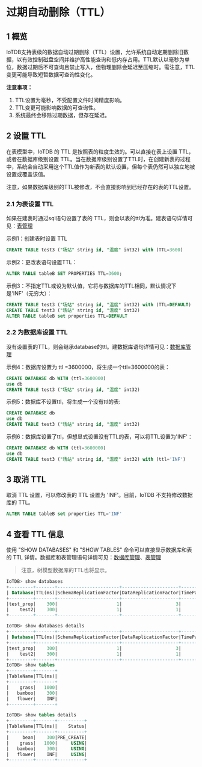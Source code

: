 <!--

    Licensed to the Apache Software Foundation (ASF) under one
    or more contributor license agreements.  See the NOTICE file
    distributed with this work for additional information
    regarding copyright ownership.  The ASF licenses this file
    to you under the Apache License, Version 2.0 (the
    "License"); you may not use this file except in compliance
    with the License.  You may obtain a copy of the License at
    
        http://www.apache.org/licenses/LICENSE-2.0
    
    Unless required by applicable law or agreed to in writing,
    software distributed under the License is distributed on an
    "AS IS" BASIS, WITHOUT WARRANTIES OR CONDITIONS OF ANY
    KIND, either express or implied.  See the License for the
    specific language governing permissions and limitations
    under the License.

-->

# 过期自动删除（TTL）

## 1 概览

IoTDB支持表级的数据自动过期删除（TTL）设置，允许系统自动定期删除旧数据，以有效控制磁盘空间并维护高性能查询和低内存占用。TTL默认以毫秒为单位，数据过期后不可查询且禁止写入，但物理删除会延迟至压缩时。需注意，TTL变更可能导致短暂数据可查询性变化。

**注意事项：**

1. TTL设置为毫秒，不受配置文件时间精度影响。
2. TTL变更可能影响数据的可查询性。
3. 系统最终会移除过期数据，但存在延迟。

## 2 设置 TTL

在表模型中，IoTDB 的 TTL 是按照表的粒度生效的。可以直接在表上设置 TTL，或者在数据库级别设置 TTL。当在数据库级别设置了TTL时，在创建新表的过程中，系统会自动采用这个TTL值作为新表的默认设置，但每个表仍然可以独立地被设置或覆盖该值。

注意，如果数据库级别的TTL被修改，不会直接影响到已经存在的表的TTL设置。

### 2.1 为表设置 TTL

如果在建表时通过sql语句设置了表的 TTL，则会以表的ttl为准。建表语句详情可见：[表管理](../Basic-Concept/Table-Management.md)

示例1：创建表时设置 TTL

```SQL
CREATE TABLE test3 ("场站" string id, "温度" int32) with (TTL=3600)
```

示例2：更改表语句设置TTL：

```SQL
ALTER TABLE tableB SET PROPERTIES TTL=3600;
```

示例3：不指定TTL或设为默认值，它将与数据库的TTL相同，默认情况下是'INF'（无穷大）：

```SQL
CREATE TABLE test3 ("场站" string id, "温度" int32) with (TTL=DEFAULT)
CREATE TABLE test3 ("场站" string id, "温度" int32)
ALTER TABLE tableB set properties TTL=DEFAULT
```

### 2.2 为数据库设置 TTL

没有设置表的TTL，则会继承database的ttl。建数据库语句详情可见：[数据库管理](../Basic-Concept/Database-Management.md)

示例4：数据库设置为 ttl =3600000，将生成一个ttl=3600000的表：

```SQL
CREATE DATABASE db WITH (ttl=3600000)
use db
CREATE TABLE test3 ("场站" string id, "温度" int32)
```

示例5：数据库不设置ttl，将生成一个没有ttl的表:

```SQL
CREATE DATABASE db
use db
CREATE TABLE test3 ("场站" string id, "温度" int32)
```

示例6：数据库设置了ttl，但想显式设置没有TTL的表，可以将TTL设置为'INF'：

```SQL
CREATE DATABASE db WITH (ttl=3600000)
use db
CREATE TABLE test3 ("场站" string id, "温度" int32) with (ttl='INF')
```

## 3 取消 TTL

取消 TTL 设置，可以修改表的 TTL 设置为 'INF'。目前，IoTDB 不支持修改数据库的 TTL。

```SQL
ALTER TABLE tableB set properties TTL='INF'
```

## 4 查看 TTL 信息

使用 "SHOW DATABASES" 和 "SHOW TABLES" 命令可以直接显示数据库和表的 TTL 详情。数据库和表管理语句详情可见：[数据库管理](../Basic-Concept/Database-Management.md)、[表管理](../Basic-Concept/Table-Management.md)

> 注意，树模型数据库的TTL也将显示。

```SQL
IoTDB> show databases
+---------+-------+-----------------------+---------------------+---------------------+
| Database|TTL(ms)|SchemaReplicationFactor|DataReplicationFactor|TimePartitionInterval|
+---------+-------+-----------------------+---------------------+---------------------+
|test_prop|    300|                      1|                    3|               100000|
|    test2|    300|                      1|                    1|            604800000|
+---------+-------+-----------------------+---------------------+---------------------+

IoTDB> show databases details
+---------+-------+-----------------------+---------------------+---------------------+-----+
| Database|TTL(ms)|SchemaReplicationFactor|DataReplicationFactor|TimePartitionInterval|Model|
+---------+-------+-----------------------+---------------------+---------------------+-----+
|test_prop|    300|                      1|                    3|               100000|TABLE|
|    test2|    300|                      1|                    1|            604800000| TREE|
+---------+-------+-----------------------+---------------------+---------------------+-----+
IoTDB> show tables
+---------+-------+
|TableName|TTL(ms)|
+---------+-------+
|    grass|   1000|
|   bamboo|    300|
|   flower|    INF|
+---------+-------+

IoTDB> show tables details
+---------+-------+----------+
|TableName|TTL(ms)|    Status|
+---------+-------+----------+
|     bean|    300|PRE_CREATE|
|    grass|   1000|     USING|
|   bamboo|    300|     USING|
|   flower|    INF|     USING|
+---------+-------+----------+
```